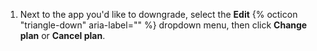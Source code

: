 1. Next to the app you'd like to downgrade, select the **Edit** {% octicon "triangle-down" aria-label="" %} dropdown menu, then click **Change plan** or **Cancel plan**.
